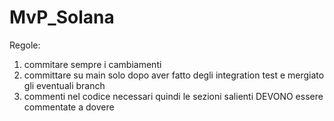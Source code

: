 # MvP_Solana
Regole:
1. commitare sempre i cambiamenti
2. committare su main solo dopo aver fatto degli integration test e mergiato gli eventuali branch
3. commenti nel codice necessari quindi le sezioni salienti DEVONO essere commentate a dovere